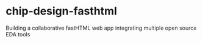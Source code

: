 # chip-design-fasthtml
 Building a collaborative fastHTML web app integrating multiple open source EDA tools
